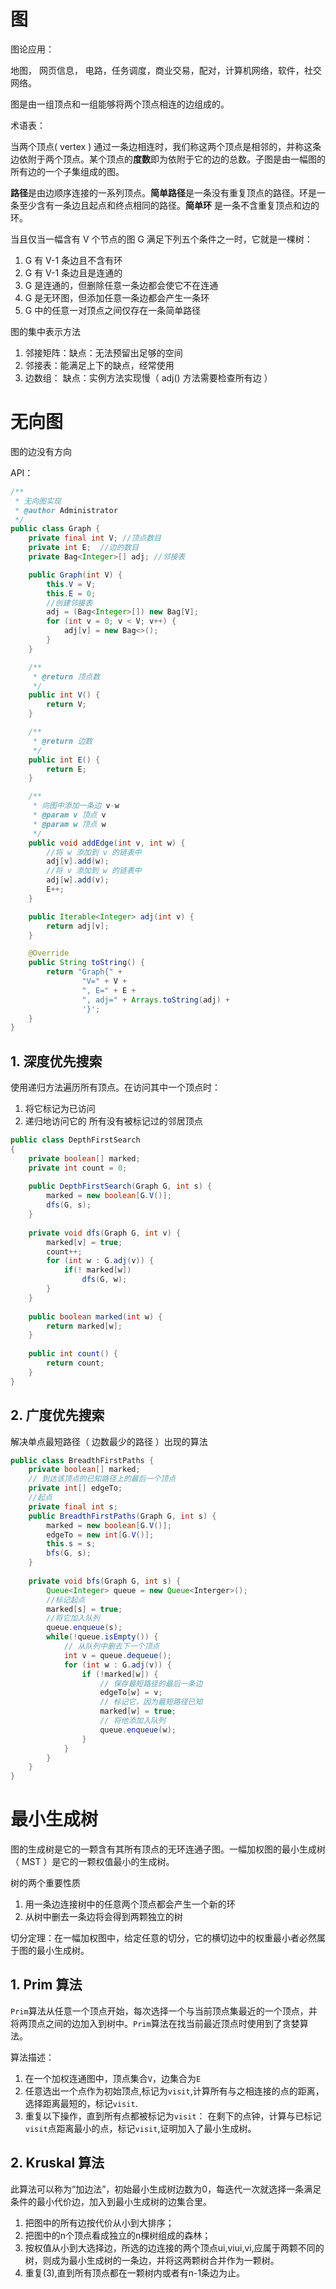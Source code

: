 # 图

图论应用：

地图， 网页信息， 电路，任务调度，商业交易，配对，计算机网络，软件，社交网络。

图是由一组顶点和一组能够将两个顶点相连的边组成的。

术语表：

当两个顶点( vertex ) 通过一条边相连时，我们称这两个顶点是相邻的，并称这条边依附于两个顶点。某个顶点的**度数**即为依附于它的边的总数。子图是由一幅图的所有边的一个子集组成的图。

**路径**是由边顺序连接的一系列顶点。**简单路径**是一条没有重复顶点的路径。环是一条至少含有一条边且起点和终点相同的路径。**简单环** 是一条不含重复顶点和边的环。

当且仅当一幅含有 V 个节点的图 G 满足下列五个条件之一时，它就是一棵树：

1. G 有 V-1 条边且不含有环
2. G 有 V-1 条边且是连通的
3. G 是连通的，但删除任意一条边都会使它不在连通
4. G 是无环图，但添加任意一条边都会产生一条环
5. G 中的任意一对顶点之间仅存在一条简单路径

图的集中表示方法

1. 邻接矩阵：缺点：无法预留出足够的空间
2. 邻接表：能满足上下的缺点，经常使用
3. 边数组： 缺点：实例方法实现慢（ adj() 方法需要检查所有边 ）

# 无向图

图的边没有方向

API：

```java
/**
 * 无向图实现
 * @author Administrator
 */
public class Graph {
	private final int V; //顶点数目
	private int E;  //边的数目
	private Bag<Integer>[] adj; //邻接表

	public Graph(int V) {
		this.V = V;
		this.E = 0;
		//创建邻接表
		adj = (Bag<Integer>[]) new Bag[V];
		for (int v = 0; v < V; v++) {
			adj[v] = new Bag<>();
		}
	}

	/**
	 * @return 顶点数
	 */
	public int V() {
		return V;
	}

	/**
	 * @return 边数
	 */
	public int E() {
		return E;
	}

	/**
	 * 向图中添加一条边 v-w
	 * @param v 顶点 v
	 * @param w 顶点 w
	 */
	public void addEdge(int v, int w) {
		//将 w 添加到 v 的链表中
		adj[v].add(w);
		//将 v 添加到 w 的链表中
		adj[w].add(v);
		E++;
	}

	public Iterable<Integer> adj(int v) {
		return adj[v];
	}

	@Override
	public String toString() {
		return "Graph{" +
				"V=" + V +
				", E=" + E +
				", adj=" + Arrays.toString(adj) +
				'}';
	}
}
```

## 1. 深度优先搜索

使用递归方法遍历所有顶点。在访问其中一个顶点时：

1. 将它标记为已访问
2. 递归地访问它的 所有没有被标记过的邻居顶点

```java
public class DepthFirstSearch
{
    private boolean[] marked;
    private int count = 0;
    
    public DepthFirstSearch(Graph G, int s) {
        marked = new boolean[G.V()];
        dfs(G, s);
    }
    
    private void dfs(Graph G, int v) {
        marked[v] = true;
        count++;
        for (int w : G.adj(v)) {
            if(! marked[w])
                dfs(G, w);
        }
    }
    
    public boolean marked(int w) {
        return marked[w];
    }
    
    public int count() {
        return count;
    }
}
```

## 2. 广度优先搜索

解决单点最短路径（ 边数最少的路径 ）出现的算法

```java
public class BreadthFirstPaths {
    private boolean[] marked;
    // 到达该顶点的已知路径上的最后一个顶点
    private int[] edgeTo;
    //起点
    private final int s;
    public BreadthFirstPaths(Graph G, int s) {
        marked = new boolean[G.V()];
        edgeTo = new int[G.V()];
        this.s = s;
        bfs(G, s);
    }
    
    private void bfs(Graph G, int s) {
        Queue<Integer> queue = new Queue<Interger>();
        //标记起点
        marked[s] = true;
        //将它加入队列
        queue.enqueue(s);
        while(!queue.isEmpty()) {
            // 从队列中删去下一个顶点
            int v = queue.dequeue();
            for (int w : G.adj(v)) {
                if (!marked[w]) {
                    // 保存最短路径的最后一条边
                    edgeTo[w] = v;
                    // 标记它，因为最短路径已知
                    marked[w] = true;
                    // 将他添加入队列
                    queue.enqueue(w);
                }
            }
        }
    }
}
```

# 最小生成树

图的生成树是它的一颗含有其所有顶点的无环连通子图。一幅加权图的最小生成树（ MST ）是它的一颗权值最小的生成树。

树的两个重要性质

1. 用一条边连接树中的任意两个顶点都会产生一个新的环
2. 从树中删去一条边将会得到两颗独立的树

切分定理：在一幅加权图中，给定任意的切分，它的横切边中的权重最小者必然属于图的最小生成树。

## 1. Prim 算法

`Prim`算法从任意一个顶点开始，每次选择一个与当前顶点集最近的一个顶点，并将两顶点之间的边加入到树中。`Prim`算法在找当前最近顶点时使用到了贪婪算法。

算法描述：

1. 在一个加权连通图中，顶点集合`V`，边集合为`E`
2. 任意选出一个点作为初始顶点,标记为`visit`,计算所有与之相连接的点的距离，选择距离最短的，标记`visit`.
3. 重复以下操作，直到所有点都被标记为`visit`：
     在剩下的点钟，计算与已标记`visit`点距离最小的点，标记`visit`,证明加入了最小生成树。

## 2. Kruskal  算法

此算法可以称为“加边法”，初始最小生成树边数为0，每迭代一次就选择一条满足条件的最小代价边，加入到最小生成树的边集合里。
1. 把图中的所有边按代价从小到大排序；
2. 把图中的n个顶点看成独立的n棵树组成的森林；
3. 按权值从小到大选择边，所选的边连接的两个顶点ui,viui,vi,应属于两颗不同的树，则成为最小生成树的一条边，并将这两颗树合并作为一颗树。
4. 重复(3),直到所有顶点都在一颗树内或者有n-1条边为止。

